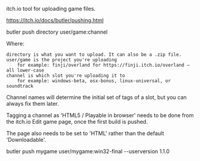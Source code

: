 itch.io tool for uploading game files.

https://itch.io/docs/butler/pushing.html

butler push directory user/game:channel

Where:

    directory is what you want to upload. It can also be a .zip file.
    user/game is the project you're uploading
        for example: finji/overland for https://finji.itch.io/overland — all lower-case
    channel is which slot you're uploading it to
        for example: windows-beta, osx-bonus, linux-universal, or soundtrack

Channel names will determine the initial set of tags of a slot, but you can always fix them later.

Tagging a channel as 'HTML5 / Playable in browser' needs to be done from the itch.io Edit game page, once the first build is pushed.

The page also needs to be set to 'HTML' rather than the default 'Downloadable'.

butler push mygame user/mygame:win32-final --userversion 1.1.0

